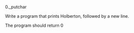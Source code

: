 0._putchar

Write a program that prints Holberton, followed by a new line.

The program should return 0

